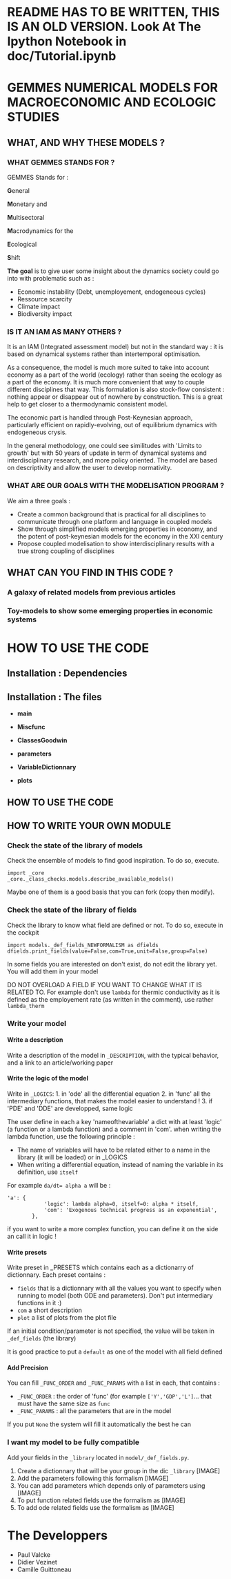 # README HAS TO BE WRITTEN, THIS IS AN OLD VERSION. Look At The Ipython Notebook in doc/Tutorial.ipynb













# GEMMES NUMERICAL MODELS FOR MACROECONOMIC AND ECOLOGIC STUDIES 

## WHAT, AND WHY THESE MODELS ? 

### WHAT GEMMES STANDS FOR ? 

GEMMES Stands for :

**G**eneral 

**M**onetary and 

**M**ultisectoral 

**M**acrodynamics for the 

**E**cological 

**S**hift

**The goal** is to give user some insight about the dynamics society could go into with problematic such as : 
* Economic instability (Debt, unemployement, endogeneous cycles)
* Ressource scarcity 
* Climate impact 
* Biodiversity impact 

### IS IT AN IAM AS MANY OTHERS ? 

It is an IAM (Integrated assessment model) but not in the standard way : it is based on dynamical systems rather than intertemporal optimisation. 

As a consequence, the model is much more suited to take into account economy as a part of the world (ecology) rather than seeing the ecology as a part of the economy. 
It is much more convenient that way to couple different disciplines that way. This formulation is also stock-flow consistent : nothing appear or disappear out of nowhere by construction. This is a great help to get closer to a thermodynamic consistent model. 

The economic part is handled through Post-Keynesian approach, particularly efficient on rapidly-evolving, out of equilibrium dynamics with endogeneous crysis. 

In the general methodology, one could see similitudes with 'Limits to growth' but with 50 years of update in term of dynamical systems and interdisciplinary research, and more policy oriented.
The model are based on descriptivity and allow the user to develop normativity.

### WHAT ARE OUR GOALS WITH THE MODELISATION PROGRAM ? 

We aim a three goals : 
* Create a common background that is practical for all disciplines to communicate through one platform and language in coupled models
* Show through simplified models emerging properties in economy, and the potent of post-keynesian models for the economy in the XXI century
* Propose coupled modelisation to show interdisciplinary results with a true strong coupling of disciplines

## WHAT CAN YOU FIND IN THIS CODE ? 

### A galaxy of related models from previous articles 

### Toy-models to show some emerging properties in economic systems

# HOW TO USE THE CODE 

## Installation : Dependencies 



## Installation : The files 

* **main**
* **Miscfunc** 
* **ClassesGoodwin** 
* **parameters**

* **VariableDictionnary** 
* **plots**

## HOW TO USE THE CODE 

## HOW TO WRITE YOUR OWN MODULE 

### Check the state of the library of models 
Check the ensemble of models to find good inspiration. 
To do so, execute. 

```
import _core
_core._class_checks.models.describe_available_models()
```

Maybe one of them is a good basis that you can fork (copy then modify).

### Check the state of the library of fields
Check the library to know what field are defined or not. To do so, execute in the cockpit
```
import models._def_fields_NEWFORMALISM as dfields 
dfields.print_fields(value=False,com=True,unit=False,group=False)
```

In some fields you are interested on don't exist, do not edit the library yet. You will add them in your model

DO NOT OVERLOAD A FIELD IF YOU WANT TO CHANGE WHAT IT IS RELATED TO.
For example don't use `lambda` for thermic conductivity as it is defined as the employement rate (as written in the comment), use rather `lambda_therm`

### Write your model 

#### Write a description 
Write a description of the model in `_DESCRIPTION`, with the typical behavior, and a link to an article/working paper

#### Write the logic of the model
 Write in `_LOGICS`:
    1. in 'ode' all the differential equation
    2. in 'func' all the intermediary functions, that makes the model easier to understand !
    3. if 'PDE' and 'DDE' are developped, same logic 
    
The user define in each a key 'nameofthevariable' a dict with at least 'logic' (a function or a lambda function)
and a comment in 'com'. when writing the lambda function, use the following principle : 
* The name of variables will have to be related either to a name in the library (it will be loaded) or in _LOGICS
* When writing a differential equation, instead of naming the variable in its definition, use `itself`

For example `da/dt= alpha a` will be : 
```
'a': {
            'logic': lambda alpha=0, itself=0: alpha * itself,
            'com': 'Exogenous technical progress as an exponential',
        },
``` 

if you want to write a more complex function, you can define it on the side an call it in logic !

#### Write presets              
Write preset in _PRESETS which contains each as a dictionarry of dictionnary. 
Each preset contains :
* `fields` that is a dictionnary with all the values you want to specify when running to model (both ODE and parameters). Don't put  intermediary functions in it :) 
* `com` a short description
* `plot` a list of plots from the plot file 

If an initial condition/parameter is not specified, the value will be taken in `_def_fields` (the library)
   
It is good practice to put a `default` as one of the model with all field defined 

#### Add Precision

You can fill `_FUNC_ORDER` and `_FUNC_PARAMS` with a list in each, that contains :
* `_FUNC_ORDER` : the order of 'func' (for example `['Y','GDP','L']`... that must have the same size as `func`
* `_FUNC_PARAMS` : all the parameters that are in the model

If you put `None` the system will fill it automatically the best he can

### I want my model to be fully compatible 

Add your fields in the `_library` located in `model/_def_fields.py`.
1. Create a dictionnary that will be your group in the dic `_library` [IMAGE]
2. Add the parameters following this formalism [IMAGE]
3. You can add parameters which depends only of parameters using [IMAGE]
4. To put function related fields use the formalism as [IMAGE]
5. To add ode related fields use the formalism as [IMAGE]




# The Developpers 

* Paul Valcke
* Didier Vezinet 
* Camille Guittoneau

